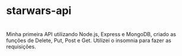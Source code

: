 # starwars-api
#
Minha primeira API utilizando Node.js, Express e MongoDB, criado as funções de Delete, Put, Post e Get. Utilizei o insomnia para fazer as requisições.
